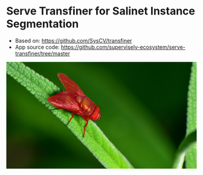 # Serve Transfiner for Salinet Instance Segmentation

- Based on: https://github.com/SysCV/transfiner
- App source code: https://github.com/supervisely-ecosystem/serve-transfiner/tree/master

![prediction](https://raw.githubusercontent.com/supervisely-ecosystem/serve-transfiner/master/demo_data/image_03_prediction.jpg)
